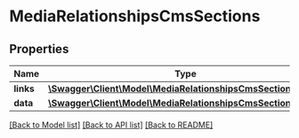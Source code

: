 # MediaRelationshipsCmsSections

## Properties
Name | Type | Description | Notes
------------ | ------------- | ------------- | -------------
**links** | [**\Swagger\Client\Model\MediaRelationshipsCmsSectionsLinks**](MediaRelationshipsCmsSectionsLinks.md) |  | [optional] 
**data** | [**\Swagger\Client\Model\MediaRelationshipsCmsSectionsData[]**](MediaRelationshipsCmsSectionsData.md) |  | [optional] 

[[Back to Model list]](../../README.md#documentation-for-models) [[Back to API list]](../../README.md#documentation-for-api-endpoints) [[Back to README]](../../README.md)

